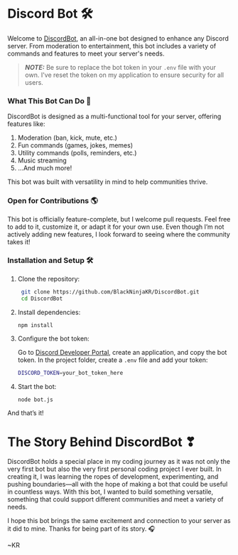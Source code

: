 # Discord Bot 🛠️
Welcome to [DiscordBot](https://github.com/BlackNinjaKR/DiscordBot), an all-in-one bot designed to enhance any Discord server. From moderation to entertainment, this bot includes a variety of commands and features to meet your server's needs.

> **_NOTE:_** Be sure to replace the bot token in your `.env` file with your own. I've reset the token on my application to ensure security for all users.

### What This Bot Can Do 🎉

DiscordBot is designed as a multi-functional tool for your server, offering features like:

1. Moderation (ban, kick, mute, etc.)
2. Fun commands (games, jokes, memes)
3. Utility commands (polls, reminders, etc.)
4. Music streaming
5. ...And much more!

This bot was built with versatility in mind to help communities thrive.

### Open for Contributions 🌎

This bot is officially feature-complete, but I welcome pull requests. Feel free to add to it, customize it, or adapt it for your own use. Even though I’m not actively adding new features, I look forward to seeing where the community takes it!

### Installation and Setup 🛠️

1. Clone the repository:

   ``` bash
    git clone https://github.com/BlackNinjaKR/DiscordBot.git
    cd DiscordBot
   ```

2. Install dependencies:

    ``` bash
    npm install
   ```

3. Configure the bot token:

    Go to [Discord Developer Portal](https://discord.com/developers/applications), create an application, and copy the bot token.
    In the project folder, create a `.env` file and add your token:
    
    ``` bash
    DISCORD_TOKEN=your_bot_token_here
    ```

4. Start the bot:

    ```
    node bot.js
    ```
And that’s it!

# The Story Behind DiscordBot ❣
DiscordBot holds a special place in my coding journey as it was not only the very first bot but also the very first personal coding project I ever built. In creating it, I was learning the ropes of development, experimenting, and pushing boundaries—all with the hope of making a bot that could be useful in countless ways. With this bot, I wanted to build something versatile, something that could support different communities and meet a variety of needs.

I hope this bot brings the same excitement and connection to your server as it did to mine. Thanks for being part of its story. 🎧

~KR

